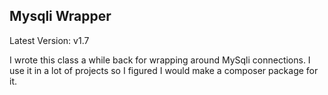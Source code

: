 ## Mysqli Wrapper

Latest Version: v1.7

I wrote this class a while back for wrapping around MySqli connections. I use it in a lot of projects so I figured I would make a composer package for it.
